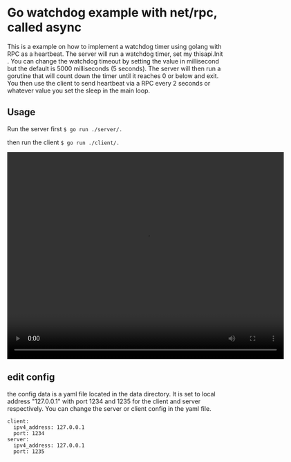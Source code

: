 # Go watchdog example with net/rpc, called async

This is a example on how to implement a watchdog timer using golang with RPC as a heartbeat. The server will run a watchdog timer, set my thisapi.Init . You can change the watchdog timeout by setting the value in millisecond but the default is 5000 milliseconds (5 seconds). The server will then run a gorutine that will count down the timer until it reaches 0 or below and exit. You then use the client to send heartbeat via a RPC every 2 seconds or whatever value you set the sleep in the main loop.

## Usage

Run the server first
` $ go run ./server/. `

then run the client
` $ go run ./client/. `

<video width="640" height="480" controls>
  <source src="./useage_example.mp4" type="video/mp4">
</video>

## edit config
the config data is a yaml file located in the data directory. It is set to local address "127.0.0.1" with port 1234 and 1235 for the client and server respectively. You can change the server or client config in the yaml file.

```
client:
  ipv4_address: 127.0.0.1
  port: 1234
server:
  ipv4_address: 127.0.0.1
  port: 1235
```